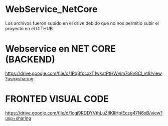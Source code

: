 # WebService_NetCore
Los archivos fueron subido en el drive debido que no nos permitio subir el proyecto en el GITHUB

# Webservice en NET CORE (BACKEND)
https://drive.google.com/file/d/1PqBfpcxxT1wkatPtHWvim7o8v8Cl_vt8/view?usp=sharing


# FRONTED VISUAL CODE
https://drive.google.com/file/d/1cgj9RDDYVthLuZIIKlIHpIEczg47N6xB/view?usp=sharing

